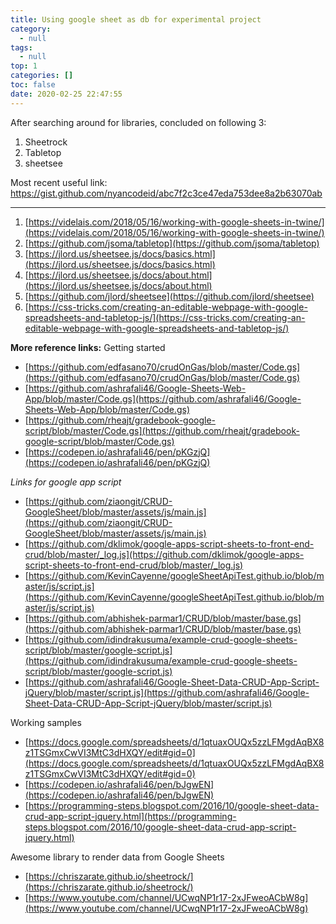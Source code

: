 ```yaml
---
title: Using google sheet as db for experimental project
category:
  - null
tags:
  - null
top: 1
categories: []
toc: false
date: 2020-02-25 22:47:55
---
```


After searching around for libraries, concluded on following 3:
1. Sheetrock
2. Tabletop
3. sheetsee

Most recent useful link:
https://gist.github.com/nyancodeid/abc7f2c3ce47eda753dee8a2b63070ab


---
1. [https://videlais.com/2018/05/16/working-with-google-sheets-in-twine/](https://videlais.com/2018/05/16/working-with-google-sheets-in-twine/)
2. [https://github.com/jsoma/tabletop](https://github.com/jsoma/tabletop)
3. [https://jlord.us/sheetsee.js/docs/basics.html](https://jlord.us/sheetsee.js/docs/basics.html)
4. [https://jlord.us/sheetsee.js/docs/about.html](https://jlord.us/sheetsee.js/docs/about.html)
5. [https://github.com/jlord/sheetsee](https://github.com/jlord/sheetsee)
6. [https://css-tricks.com/creating-an-editable-webpage-with-google-spreadsheets-and-tabletop-js/](https://css-tricks.com/creating-an-editable-webpage-with-google-spreadsheets-and-tabletop-js/)

**More reference links:**
Getting started
- [https://github.com/edfasano70/crudOnGas/blob/master/Code.gs](https://github.com/edfasano70/crudOnGas/blob/master/Code.gs)
- [https://github.com/ashrafali46/Google-Sheets-Web-App/blob/master/Code.gs](https://github.com/ashrafali46/Google-Sheets-Web-App/blob/master/Code.gs)
- [https://github.com/rheajt/gradebook-google-script/blob/master/Code.gs](https://github.com/rheajt/gradebook-google-script/blob/master/Code.gs)
- [https://codepen.io/ashrafali46/pen/pKGzjQ](https://codepen.io/ashrafali46/pen/pKGzjQ)

*Links for google app script*
- [https://github.com/ziaongit/CRUD-GoogleSheet/blob/master/assets/js/main.js](https://github.com/ziaongit/CRUD-GoogleSheet/blob/master/assets/js/main.js)
- [https://github.com/dklimok/google-apps-script-sheets-to-front-end-crud/blob/master/_log.js](https://github.com/dklimok/google-apps-script-sheets-to-front-end-crud/blob/master/_log.js)
- [https://github.com/KevinCayenne/googleSheetApiTest.github.io/blob/master/js/script.js](https://github.com/KevinCayenne/googleSheetApiTest.github.io/blob/master/js/script.js)
- [https://github.com/abhishek-parmar1/CRUD/blob/master/base.gs](https://github.com/abhishek-parmar1/CRUD/blob/master/base.gs)
- [https://github.com/idindrakusuma/example-crud-google-sheets-script/blob/master/google-script.js](https://github.com/idindrakusuma/example-crud-google-sheets-script/blob/master/google-script.js)
- [https://github.com/ashrafali46/Google-Sheet-Data-CRUD-App-Script-jQuery/blob/master/script.js](https://github.com/ashrafali46/Google-Sheet-Data-CRUD-App-Script-jQuery/blob/master/script.js)


Working samples
- [https://docs.google.com/spreadsheets/d/1qtuaxOUQx5zzLFMgdAqBX8z1TSGmxCwVI3MtC3dHXQY/edit#gid=0](https://docs.google.com/spreadsheets/d/1qtuaxOUQx5zzLFMgdAqBX8z1TSGmxCwVI3MtC3dHXQY/edit#gid=0)
- [https://codepen.io/ashrafali46/pen/bJgwEN](https://codepen.io/ashrafali46/pen/bJgwEN)
- [https://programming-steps.blogspot.com/2016/10/google-sheet-data-crud-app-script-jquery.html](https://programming-steps.blogspot.com/2016/10/google-sheet-data-crud-app-script-jquery.html)

Awesome library to render data from Google Sheets
- [https://chriszarate.github.io/sheetrock/](https://chriszarate.github.io/sheetrock/)
- [https://www.youtube.com/channel/UCwqNP1r17-2xJFweoACbW8g](https://www.youtube.com/channel/UCwqNP1r17-2xJFweoACbW8g)